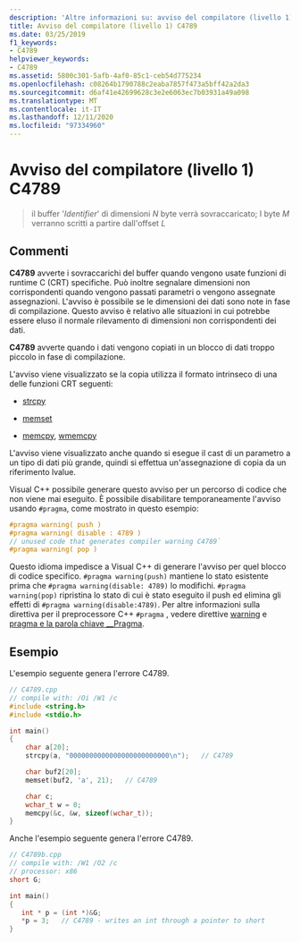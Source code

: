 ```yaml
---
description: 'Altre informazioni su: avviso del compilatore (livello 1) C4789'
title: Avviso del compilatore (livello 1) C4789
ms.date: 03/25/2019
f1_keywords:
- C4789
helpviewer_keywords:
- C4789
ms.assetid: 5800c301-5afb-4af0-85c1-ceb54d775234
ms.openlocfilehash: c08264b1790788c2eaba7857f473a5bff42a2da3
ms.sourcegitcommit: d6af41e42699628c3e2e6063ec7b03931a49a098
ms.translationtype: MT
ms.contentlocale: it-IT
ms.lasthandoff: 12/11/2020
ms.locfileid: "97334960"
---
```

# <a name="compiler-warning-level-1-c4789"></a>Avviso del compilatore (livello 1) C4789

> il buffer '*Identifier*' di dimensioni *N* byte verrà sovraccaricato; I byte *M* verranno scritti a partire dall'offset *L*

## <a name="remarks"></a>Commenti

**C4789** avverte i sovraccarichi del buffer quando vengono usate funzioni di runtime C (CRT) specifiche. Può inoltre segnalare dimensioni non corrispondenti quando vengono passati parametri o vengono assegnate assegnazioni. L'avviso è possibile se le dimensioni dei dati sono note in fase di compilazione. Questo avviso è relativo alle situazioni in cui potrebbe essere eluso il normale rilevamento di dimensioni non corrispondenti dei dati.

**C4789** avverte quando i dati vengono copiati in un blocco di dati troppo piccolo in fase di compilazione.

L'avviso viene visualizzato se la copia utilizza il formato intrinseco di una delle funzioni CRT seguenti:

- [strcpy](../../c-runtime-library/reference/strcpy-wcscpy-mbscpy.md)

- [memset](../../c-runtime-library/reference/memset-wmemset.md)

- [memcpy](../../c-runtime-library/reference/memcpy-wmemcpy.md), [wmemcpy](../../c-runtime-library/reference/memcpy-wmemcpy.md)

L'avviso viene visualizzato anche quando si esegue il cast di un parametro a un tipo di dati più grande, quindi si effettua un'assegnazione di copia da un riferimento lvalue.

Visual C++ possibile generare questo avviso per un percorso di codice che non viene mai eseguito. È possibile disabilitare temporaneamente l'avviso usando `#pragma`, come mostrato in questo esempio:

```cpp
#pragma warning( push )
#pragma warning( disable : 4789 )
// unused code that generates compiler warning C4789`
#pragma warning( pop )
```

Questo idioma impedisce a Visual C++ di generare l'avviso per quel blocco di codice specifico. `#pragma warning(push)` mantiene lo stato esistente prima che `#pragma warning(disable: 4789)` lo modifichi. `#pragma warning(pop)` ripristina lo stato di cui è stato eseguito il push ed elimina gli effetti di `#pragma warning(disable:4789)`. Per altre informazioni sulla direttiva per il preprocessore C++ `#pragma` , vedere direttive [warning](../../preprocessor/warning.md) e [pragma e la parola chiave __Pragma](../../preprocessor/pragma-directives-and-the-pragma-keyword.md).

## <a name="examples"></a>Esempio

L'esempio seguente genera l'errore C4789.

```cpp
// C4789.cpp
// compile with: /Oi /W1 /c
#include <string.h>
#include <stdio.h>

int main()
{
    char a[20];
    strcpy(a, "0000000000000000000000000\n");   // C4789

    char buf2[20];
    memset(buf2, 'a', 21);   // C4789

    char c;
    wchar_t w = 0;
    memcpy(&c, &w, sizeof(wchar_t));
}
```

Anche l'esempio seguente genera l'errore C4789.

```cpp
// C4789b.cpp
// compile with: /W1 /O2 /c
// processor: x86
short G;

int main()
{
   int * p = (int *)&G;
   *p = 3;   // C4789 - writes an int through a pointer to short
}
```
